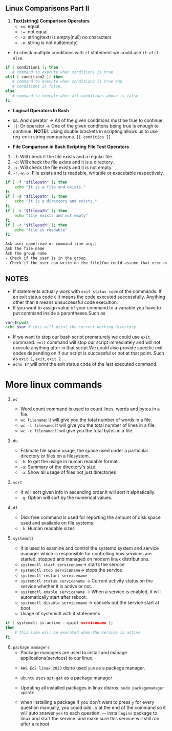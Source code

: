 ## Linux Comparisons Part II

1. **Text(string) Comparison Operators**
    - `==`: equal
    - `!=`: not equal
    - `-z`: string(text) is empty(null) no characters
    - `-n`: string is not null(empty)

* To check multiple conditions with `if` statement we could 
use `if-elif-else`.
```bash
if [ condition1 ]; then
   # command to execute when condition1 is true
elif [ condition2 ]; then
   # command to execute when condition2 is true and
   # condition1 is false.
else
   # command to execute when all conditions above is false
fi
```
* **Logical Operators In Bash**
- `&&`: And operator -> All of the given conditions must be true to continue.
- `||`: Or operator -> One of the given conditons being true
is enough to continue. 
**NOTE!**: Using double brackets in scripting allows us to use reg-ex in string comparisons.  `[[ condition ]]`

* **File Comparison in Bash Scripting**
**File Test Operators**
1. `-f`: Will check if the file exists and a regular file.
2. `-d`: Will check the file exists and it is a directory.
3. `-s`: Will check the file exists and it is not empty.
4. `-r`,`-w`,`-x`: File exists and is readable, writable or executable respectively. 
```bash
if [ -f "$filepath" ]; then
    echo "It is a file and exists."
fi
if [ -d "$filepath" ]; then
    echo "It is a directory and exists."
fi
if [ -s "$filepath" ]; then
    echo "file exists and not empty"
fi
if [ -r "$filepath" ]; then
    echo "file is readable"
fi
```

```txt
Ask user name(read or command line arg.)
Ask the file name
Ask the group name
- Check if the user is in the group.
- Check if the user can write on the file(You could assume that user owns the file.)


```

## NOTES
- If statements actually work with `exit status code` of the
commands. If an exit status code `0` it means the code executed successfully. Anything other than `0` means unsuccessful code execution.
- If you want to assign value of your command to a variable
you have to put command inside a parantheses.Such as
```bash
var=$(pwd)
echo $var # this will print the current working directory.
```
- If we want to stop our bash script prematurely we could use `exit` command. `exit` command will stop our script immediately and will not execute anything after in that script.We could also provide specific exit codes depending on if our script is successful or not at that point. Such as 
`exit 1`, `exit`, `exit 2` ...
- `echo $?` will print the exit status code of the last executed command.

# More linux commands
1. `wc` 
    * Word count command is used to count lines, words and bytes in a file. 
    - `wc filename`: It will give you the total number of words in a file. 
    - `wc -l filename`: It will give you the total number of lines in a file. 
    - `wc -c filename`: It wil give you the total bytes in a file. 

2. `du`
    * Estimate file space usage, the space used under a particular directory or files on a filesystem. 
    - `-h`: to get the usage in human  readable format.
    - `-s`: Summary of the directory's size. 
    - `-a`: Show all usage of files not just directories
3. `sort`
    * It will sort given info in ascending order.It will sort it alphatically.
    - `-g`: Option will sort by the numerical values. 
4. `df`
    * Disk free command is used for reporting the amount of disk space used and available on file systems. 
    - `-h`: Human readable sizes
5. `systemctl`
    * It is used to examine and control the systemd system and service manager which is responsible for controlling how services are started, stopped and managed on modern linux distributions. 
    - `systemctl start servicename`-> starts the service
    - `systemctl stop servicename`-> stops the service
    - `systemctl restart servicename`
    - `systemctl status servicename` -> Current activity status on the service whether it is active or not.
    - `systemctl enable servicename` -> When a service is enabled, it will automatically start after reboot. 
    - `systemctl disable servicename` -> cancels out the service start at boot. 
    - Usage of systemctl with if statements
```bash
if [ systemctl is-active --quiet servicename ];
then
    # this line will be executed when the service is active
fi    
```
6. `package managers`
    * Package managers are used to install and manage applications(services) to our linux. 
    - `AWS Ec2 linux 2023` distro used `yum` as a package manager. 
    - `Ubuntu` uses `apt-get` as a package manager
    - Updating all installed packages in linux distros:
    `sudo packagemanager update`

    - when installing a package if you don't want to press `y` for every question manually, you could add `-y` at the end of the command so it will auto answer `yes` to each question.
-- install `nginx` package to linux and start the service. 
and make sure this service will still run after a reboot.